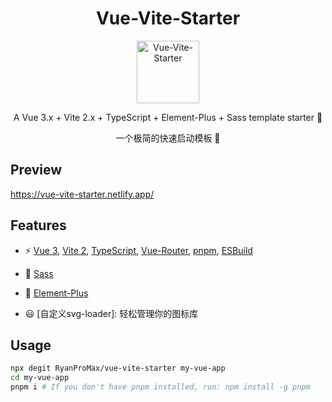 <h1 align='center'>
  Vue-Vite-Starter
</h1>

<p align='center'>
  <img src="https://raw.githubusercontent.com/RyanProMax/vue-vite-starter/main/public/favicon.ico" width="100" alt="Vue-Vite-Starter" />
</p>

<p align='center'>
  A Vue 3.x + Vite 2.x + TypeScript + Element-Plus + Sass template starter 🚀
</p>

<p align='center'>
  一个极简的快速启动模板 💪
</p>


## Preview

https://vue-vite-starter.netlify.app/


## Features

- ⚡️ [Vue 3](https://github.com/vuejs/vue-next), [Vite 2](https://github.com/vitejs/vite), [TypeScript](https://www.typescriptlang.org/), [Vue-Router](https://router.vuejs.org/zh/), [pnpm](https://pnpm.js.org/), [ESBuild](https://github.com/evanw/esbuild)

- 🎨 [Sass](https://www.sass.hk/)

- 🌼 [Element-Plus](https://element-plus.gitee.io/zh-CN/)

- 😃 [自定义svg-loader]: 轻松管理你的图标库


## Usage

```bash
npx degit RyanProMax/vue-vite-starter my-vue-app
cd my-vue-app
pnpm i # If you don't have pnpm installed, run: npm install -g pnpm
```
